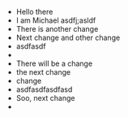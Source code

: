 - Hello there
- I am Michael asdfj;asldf
- There is another change
- Next change and other change
- asdfasdf
-
- There will be a change
- the next change
- change
- asdfasdfasdfasd
- Soo, next change
-